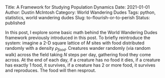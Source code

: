 Title: A Framework for Studying Population Dynamics
Date: 2021-01-01
Author: Dustin McIntosh
Category: World Wandering Dudes
Tags: python, statistics, world wandering dudes
Slug: to-flourish-or-to-perish
Status: published

In this post, I explore some basic math behind the World Wandering Dudes framework previously introduced in this post.  To briefly reintroduce the system: imagine a 2-D square lattice of $M$ sites with food distributed randomly with a density $\rho_{food}$.  Creatures wander randomly (via random walk) across the field taking $N$ steps per day, gathering food they come across.  At the end of each day, if a creature has no food it dies, if a creature has exactly 1 food, it survives, if a creature has 2 or more food, it survives and reproduces.  The food will then resprout.